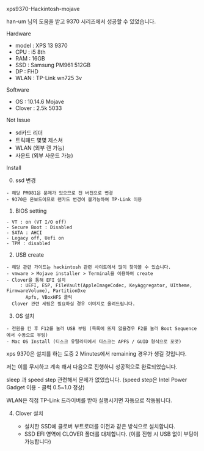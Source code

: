 xps9370-Hackintosh-mojave

han-um 님의 도움을 받고 9370 시리즈에서 성공할 수 있었습니다.

Hardware
 - model :  XPS 13 9370
 - CPU : i5 8th
 - RAM : 16GB
 - SSD : Samsung PM961 512GB
 - DP : FHD
 - WLAN : TP-Link wn725 3v

 Software
 - OS : 10.14.6 Mojave
 - Clover : 2.5k 5033


Not Issue
 - sd카드 리더
 - 트릭패드 몇몇 제스쳐
 - WLAN (외부 랜 가능)
 - 사운드 (외부 사운드 가능)

 
  Install
  
  0. ssd 변경
  
    - 해당 PM981은 문제가 있으므로 전 버전으로 변경
    - 9370은 온보드이므로 랜카드 변경이 불가능하여 TP-Link 이용

  1. BIOS setting
  
    - VT : on (VT I/O off)
    - Secure Boot : Disabled
    - SATA : AHCI
    - Legacy off, Uefi on
    - TPM : disabled

  2. USB create 
  
    - 해당 관련 가이드는 hackintosh 관련 사이트에서 많이 찾아볼 수 있습니다.
    - vmware > Mojave installer > Terminal을 이용하여 create
    - Clover을 통해 EFI 설치
         : UEFI, ESP, FileVault(AppleImageCodec, KeyAggregator, UItheme, FirmwareVolume), PartitionDxe
           Apfs, VBoxHFS 클릭
      Clover 관련 세팅은 필요하실 경우 이미지로 올려드립니다.
      
  3. OS 설치
  
    - 전원을 킨 후 F12를 눌러 USB 부팅 (목록에 뜨지 않을경우 F2를 눌러 Boot Sequence에서 수동으로 부팅)
    - Mac OS Install (디스크 유틸리티에서 디스크는 APFS / GUID 형식으로 포맷)

  xps 9370은 설치를 하는 도중 2 Minutes에서 remaining 경우가 생길 것입니다.
  
  저는 이를 무시하고 계속 해서 다음으로 진행하니 성공적으로 완료되었습니다.
  
  sleep 과 speed step 관련해서 문제가 없었습니다. (speed step은 Intel Power Gadget 이용 - 클럭 0.5~1.0 정상)
  
  WLAN은 직접 TP-Link 드라이버를 받아 실행시키면 자동으로 작동됩니다.
  
  
  
  4. Clover 설치
   
     - 설치한 SSD에 클로버 부트로더를 이전과 같은 방식으로 설치합니다.
     - SSD EFI 영역에 CLOVER 폴더를 대체합니다. (이를 진행 시 USB 없이 부팅이 가능합니다)
